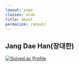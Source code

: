```yaml
---
layout: page
classes: wide
title: About
permalink: /about/
---
```


## Jang Dae Han(장대한)

[![Solved.ac Profile](http://mazassumnida.wtf/api/v2/generate_badge?boj=wkdeogks17)](https://solved.ac/wkdeogks17/)
